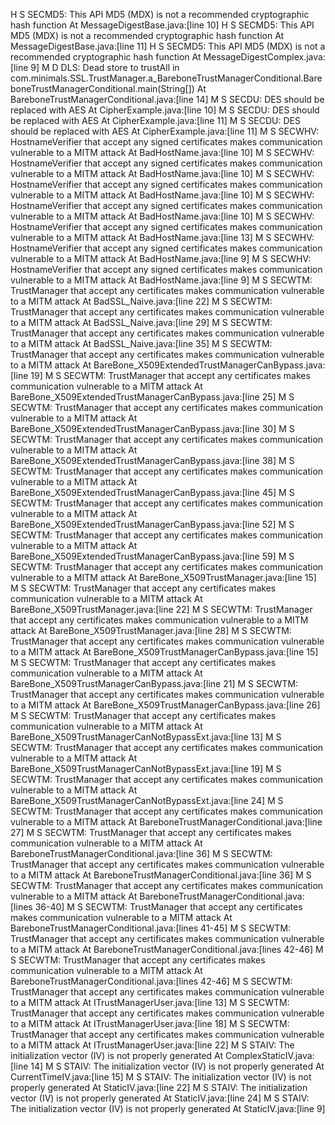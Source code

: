 H S SECMD5: This API MD5 (MDX) is not a recommended cryptographic hash function  At MessageDigestBase.java:[line 10]
H S SECMD5: This API MD5 (MDX) is not a recommended cryptographic hash function  At MessageDigestBase.java:[line 11]
H S SECMD5: This API MD5 (MDX) is not a recommended cryptographic hash function  At MessageDigestComplex.java:[line 9]
M D DLS: Dead store to trustAll in com.minimals.SSL.TrustManager.a_BareboneTrustManagerConditional.BareboneTrustManagerConditional.main(String[])  At BareboneTrustManagerConditional.java:[line 14]
M S SECDU: DES should be replaced with AES  At CipherExample.java:[line 10]
M S SECDU: DES should be replaced with AES  At CipherExample.java:[line 11]
M S SECDU: DES should be replaced with AES  At CipherExample.java:[line 11]
M S SECWHV: HostnameVerifier that accept any signed certificates makes communication vulnerable to a MITM attack  At BadHostName.java:[line 10]
M S SECWHV: HostnameVerifier that accept any signed certificates makes communication vulnerable to a MITM attack  At BadHostName.java:[line 10]
M S SECWHV: HostnameVerifier that accept any signed certificates makes communication vulnerable to a MITM attack  At BadHostName.java:[line 10]
M S SECWHV: HostnameVerifier that accept any signed certificates makes communication vulnerable to a MITM attack  At BadHostName.java:[line 10]
M S SECWHV: HostnameVerifier that accept any signed certificates makes communication vulnerable to a MITM attack  At BadHostName.java:[line 13]
M S SECWHV: HostnameVerifier that accept any signed certificates makes communication vulnerable to a MITM attack  At BadHostName.java:[line 9]
M S SECWHV: HostnameVerifier that accept any signed certificates makes communication vulnerable to a MITM attack  At BadHostName.java:[line 9]
M S SECWTM: TrustManager that accept any certificates makes communication vulnerable to a MITM attack  At BadSSL_Naive.java:[line 22]
M S SECWTM: TrustManager that accept any certificates makes communication vulnerable to a MITM attack  At BadSSL_Naive.java:[line 29]
M S SECWTM: TrustManager that accept any certificates makes communication vulnerable to a MITM attack  At BadSSL_Naive.java:[line 35]
M S SECWTM: TrustManager that accept any certificates makes communication vulnerable to a MITM attack  At BareBone_X509ExtendedTrustManagerCanBypass.java:[line 19]
M S SECWTM: TrustManager that accept any certificates makes communication vulnerable to a MITM attack  At BareBone_X509ExtendedTrustManagerCanBypass.java:[line 25]
M S SECWTM: TrustManager that accept any certificates makes communication vulnerable to a MITM attack  At BareBone_X509ExtendedTrustManagerCanBypass.java:[line 30]
M S SECWTM: TrustManager that accept any certificates makes communication vulnerable to a MITM attack  At BareBone_X509ExtendedTrustManagerCanBypass.java:[line 38]
M S SECWTM: TrustManager that accept any certificates makes communication vulnerable to a MITM attack  At BareBone_X509ExtendedTrustManagerCanBypass.java:[line 45]
M S SECWTM: TrustManager that accept any certificates makes communication vulnerable to a MITM attack  At BareBone_X509ExtendedTrustManagerCanBypass.java:[line 52]
M S SECWTM: TrustManager that accept any certificates makes communication vulnerable to a MITM attack  At BareBone_X509ExtendedTrustManagerCanBypass.java:[line 59]
M S SECWTM: TrustManager that accept any certificates makes communication vulnerable to a MITM attack  At BareBone_X509TrustManager.java:[line 15]
M S SECWTM: TrustManager that accept any certificates makes communication vulnerable to a MITM attack  At BareBone_X509TrustManager.java:[line 22]
M S SECWTM: TrustManager that accept any certificates makes communication vulnerable to a MITM attack  At BareBone_X509TrustManager.java:[line 28]
M S SECWTM: TrustManager that accept any certificates makes communication vulnerable to a MITM attack  At BareBone_X509TrustManagerCanBypass.java:[line 15]
M S SECWTM: TrustManager that accept any certificates makes communication vulnerable to a MITM attack  At BareBone_X509TrustManagerCanBypass.java:[line 21]
M S SECWTM: TrustManager that accept any certificates makes communication vulnerable to a MITM attack  At BareBone_X509TrustManagerCanBypass.java:[line 26]
M S SECWTM: TrustManager that accept any certificates makes communication vulnerable to a MITM attack  At BareBone_X509TrustManagerCanNotBypassExt.java:[line 13]
M S SECWTM: TrustManager that accept any certificates makes communication vulnerable to a MITM attack  At BareBone_X509TrustManagerCanNotBypassExt.java:[line 19]
M S SECWTM: TrustManager that accept any certificates makes communication vulnerable to a MITM attack  At BareBone_X509TrustManagerCanNotBypassExt.java:[line 24]
M S SECWTM: TrustManager that accept any certificates makes communication vulnerable to a MITM attack  At BareboneTrustManagerConditional.java:[line 27]
M S SECWTM: TrustManager that accept any certificates makes communication vulnerable to a MITM attack  At BareboneTrustManagerConditional.java:[line 36]
M S SECWTM: TrustManager that accept any certificates makes communication vulnerable to a MITM attack  At BareboneTrustManagerConditional.java:[line 36]
M S SECWTM: TrustManager that accept any certificates makes communication vulnerable to a MITM attack  At BareboneTrustManagerConditional.java:[lines 36-40]
M S SECWTM: TrustManager that accept any certificates makes communication vulnerable to a MITM attack  At BareboneTrustManagerConditional.java:[lines 41-45]
M S SECWTM: TrustManager that accept any certificates makes communication vulnerable to a MITM attack  At BareboneTrustManagerConditional.java:[lines 42-46]
M S SECWTM: TrustManager that accept any certificates makes communication vulnerable to a MITM attack  At BareboneTrustManagerConditional.java:[lines 42-46]
M S SECWTM: TrustManager that accept any certificates makes communication vulnerable to a MITM attack  At ITrustManagerUser.java:[line 13]
M S SECWTM: TrustManager that accept any certificates makes communication vulnerable to a MITM attack  At ITrustManagerUser.java:[line 18]
M S SECWTM: TrustManager that accept any certificates makes communication vulnerable to a MITM attack  At ITrustManagerUser.java:[line 22]
M S STAIV: The initialization vector (IV) is not properly generated  At ComplexStaticIV.java:[line 14]
M S STAIV: The initialization vector (IV) is not properly generated  At CurrentTimeIV.java:[line 15]
M S STAIV: The initialization vector (IV) is not properly generated  At StaticIV.java:[line 22]
M S STAIV: The initialization vector (IV) is not properly generated  At StaticIV.java:[line 24]
M S STAIV: The initialization vector (IV) is not properly generated  At StaticIV.java:[line 9]